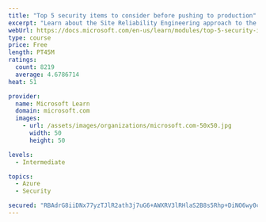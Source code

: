 ```yaml
---
title: "Top 5 security items to consider before pushing to production"
excerpt: "Learn about the Site Reliability Engineering approach to the challenge of assuring reliability and gain a better understanding of why it matters."
webUrl: https://docs.microsoft.com/en-us/learn/modules/top-5-security-items-to-consider/
type: course
price: Free
length: PT45M
ratings:
  count: 8219
  average: 4.6786714
heat: 51

provider:
  name: Microsoft Learn
  domain: microsoft.com
  images:
    - url: /assets/images/organizations/microsoft.com-50x50.jpg
      width: 50
      height: 50

levels:
  - Intermediate

topics:
  - Azure
  - Security

secured: "RBAdrG8iiDNx77yzTJlR2ath3j7uG6+AWXRV3lRHlaS2B8s5Rhp+DiNO6wy0cY+DY0NmlwHvz7Wta8hm1othyo5fikJ2x4qswrJWbJC9TO1nQEc6A/Jou2KbYuVggFVpEq9yAsSfFTKptXqcp5zMebN5qqyBoZKRN3f5yRKtQ2/7a2lOR4PKIYncJixeVkQTMEdNnAhUgxWQM7tTs7PpkB9+5Wo73+PyoVoXzVk0arExZ+FUSoI4njhkqiJhIu+J6D3TFmZCE1AL2PfVOb6Os1E/EsqShWGlSmVIa4dlA3ieimpXhfszlc3vfq/3ZgLmlPrRrvE4Xzo0sEIJA/seJ85AHEhqwnAxf0XSdjDO2Ufg7T76rGTJMkMgnqg5AOHLU+vHXAeGSk83BPQz/k/kHRSY7jCtnvKFMkTFDY1KESo=;TOu6YU+L7vVjy7g6Ag/ijA=="
---
```


